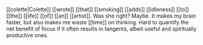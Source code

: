 [[colette|Colette]] [[wrote]] [[that]] [[smoking]] [[adds]] [[idleness]] [[to]] [[the]] [[life]] [[of]] [[an]] [[artist]]. Was she right? Maybe. It makes my brain faster, but also makes me waste [[time]] on thinking. Hard to quantify the net benefit of focus if it often results in tangents, albeit useful and spiritually productive ones.
